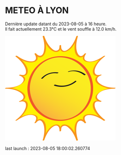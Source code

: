 # METEO À LYON

Dernière update datant du 2023-08-05 à 16 heure.  
Il fait actuellement 23.3°C et le vent souffle à 12.0 km/h.      

![](./.github/sun.png)

last launch : 2023-08-05 18:00:02.260774
